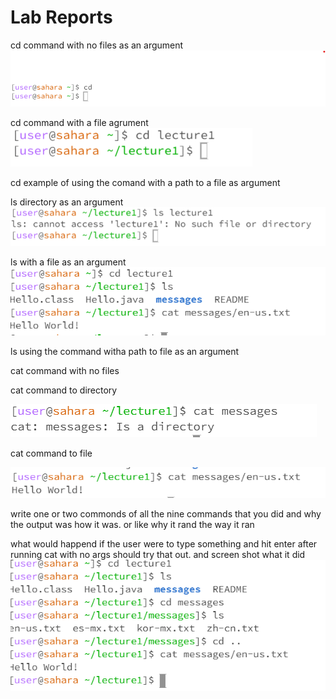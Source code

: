 Lab Reports
===========
cd command with no files as an argument
![Image](cd_NOARG.png)

cd command with a file agrument 
![Image](cd_wfile.png)

cd example of using the comand with a path to a file as argument


ls directory as an argument 
![Image](ls_directory_arg.png)

ls with a file as an argument
![Image](ls2_lab1.PNG)

ls using the command witha path to file as an argument


cat command with no files

cat command to directory 

![Image](cat_directory_lab1.PNG)

cat command to file

![Image](cat_lab1.PNG)

write one or two commonds of all the nine commands that you did and why the output was how it was. or like why it rand the way it ran

what would happend if the user were to type something and hit enter after running cat with no args should try that out. and screen shot what it did
![Image](cd_examples.PNG)






